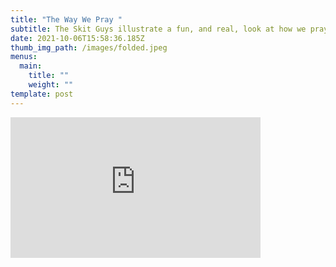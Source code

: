 ```yaml
---
title: "The Way We Pray "
subtitle: The Skit Guys illustrate a fun, and real, look at how we pray
date: 2021-10-06T15:58:36.185Z
thumb_img_path: /images/folded.jpeg
menus:
  main:
    title: ""
    weight: ""
template: post
---
```

<iframe allowtransparency="true" title="Wistia video player" allowFullscreen frameborder="0" scrolling="no" class="wistia_embed" name="wistia_embed" src="https://fast.wistia.net/embed/iframe/4426de051d" width="400" height="225"></iframe>